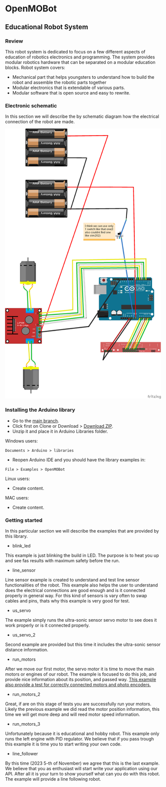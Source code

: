 # OpenMOBot

## Educational Robot System

### Review

This robot system is dedicated to focus on a few different aspects of education of robotics electronics and programming.
The system provides modular robotics hardware that can be separated on a modular education blocks. Robot system covers:

 - Mechanical part that helps youngsters to understand how to build the robot and assemble the robotic parts together
 - Modular electronics that is extendable of various parts.
 - Modular software that is open source and easy to rewrite.

### Electronic schematic

In this section we will describe the by schematic diagram how the electrical connection of the robot are made.

![](https://github.com/OpenMOBot/OpenMOBot/blob/create_reademe/schematic/OpenBot_bb.png?raw=true)

### Installing the Arduino library
 - Go to the [main branch](https://github.com/OpenMOBot/OpenMOBot).
 - Click first on Clone or Download > [Download ZIP](https://github.com/OpenMOBot/OpenMOBot/archive/refs/heads/main.zip).
 - Unzip it and place it in Arduino Libraries folder.

Windows users:
```
Documents > Arduino > libraries
```
 - Reopen Arduino IDE and you should have the library examples in:
```
File > Examples > OpenMOBot
```

Linux users:

 - Create content.

MAC users:

 - Create content.

### Getting started

In this particular section we will describe the examples that are provided by this library.

 - blink_led

This example is just blinking the build in LED. The purpose is to heat you up and see fas results with maximum safety before the run.

 - line_sensor

Line sensor example is created to understand and test line sensor functionalities of the robot. This example also helps the user to understand does the electrical connections are good enough and is it connected properly in general way. For this kind of sensors is vary often to swap cables and pins, thats why this example is very good for test.

 - us_servo

The example simply runs the ultra-sonic sensor servo motor to see does it work properly or is it connected properly.

 - us_servo_2

Second example are provided but this time it includes the ultra-sonic sensor distance information.

 - run_motors

After we move our first motor, the servo motor it is time to move the main motors or engines of our robot. The example is focused to do this job, and provide nice information about its position, and passed way. <u>This example also provide a test for correctly connected motors and photo encoders.</u>

 - run_motors_2

Great, if are on this stage of tests you are successfully run your motors.
Likely the previous example we did read the motor position information, this time we will get more deep and will reed motor speed information.

 - run_motors_3

Unfortunately because it is educational and hobby robot. This example only runs the left engine with PID regulator. We believe that if you pass trough this example it is time you to start writing your own code.

  - line_follower

By this time (2023 5-th of November) we agree that this is the last example.
We believe that you as enthusiast will start write your application using our API. After all it is your turn to show yourself what can you do with this robot. The example will provide a line following robot.
